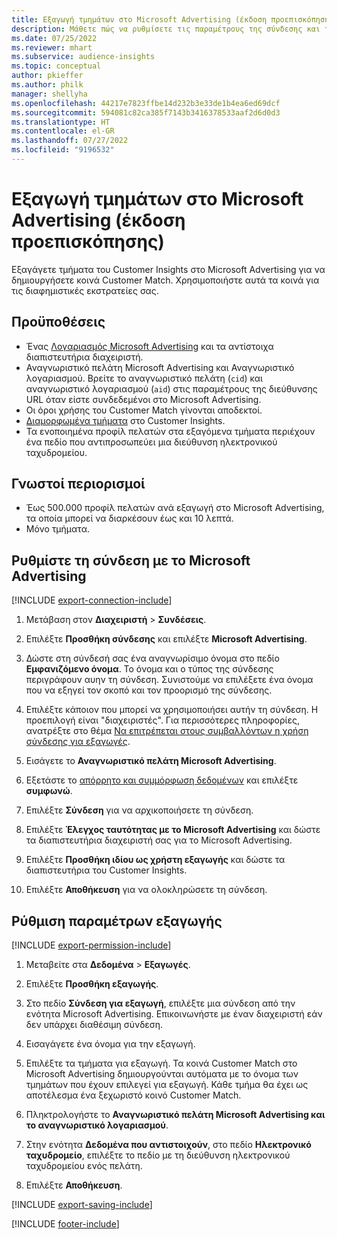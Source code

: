 ```yaml
---
title: Εξαγωγή τμημάτων στο Microsoft Advertising (έκδοση προεπισκόπησης)
description: Μάθετε πώς να ρυθμίσετε τις παραμέτρους της σύνδεσης και της εξαγωγής στο Microsoft Advertising.
ms.date: 07/25/2022
ms.reviewer: mhart
ms.subservice: audience-insights
ms.topic: conceptual
author: pkieffer
ms.author: philk
manager: shellyha
ms.openlocfilehash: 44217e7823ffbe14d232b3e33de1b4ea6ed69dcf
ms.sourcegitcommit: 594081c82ca385f7143b3416378533aaf2d6d0d3
ms.translationtype: HT
ms.contentlocale: el-GR
ms.lasthandoff: 07/27/2022
ms.locfileid: "9196532"
---
```

# <a name="export-segments-to-microsoft-advertising-preview"></a>Εξαγωγή τμημάτων στο Microsoft Advertising (έκδοση προεπισκόπησης)

Εξαγάγετε τμήματα του Customer Insights στο Microsoft Advertising για να δημιουργήσετε κοινά Customer Match. Χρησιμοποιήστε αυτά τα κοινά για τις διαφημιστικές εκστρατείες σας.

## <a name="prerequisites"></a>Προϋποθέσεις

- Ένας [Λογαριασμός Microsoft Advertising](https://ads.microsoft.com/) και τα αντίστοιχα διαπιστευτήρια διαχειριστή.
- Αναγνωριστικό πελάτη Microsoft Advertising και Αναγνωριστικό λογαριασμού. Βρείτε το αναγνωριστικό πελάτη (`cid`) και αναγνωριστικό λογαριασμού (`aid`) στις παραμέτρους της διεύθυνσης URL όταν είστε συνδεδεμένοι στο Microsoft Advertising.
- Οι όροι χρήσης του Customer Match γίνονται αποδεκτοί.
- [Διαμορφωμένα τμήματα](segments.md) στο Customer Insights.
- Τα ενοποιημένα προφίλ πελατών στα εξαγόμενα τμήματα περιέχουν ένα πεδίο που αντιπροσωπεύει μια διεύθυνση ηλεκτρονικού ταχυδρομείου.

## <a name="known-limitations"></a>Γνωστοί περιορισμοί

- Έως 500.000 προφίλ πελατών ανά εξαγωγή στο Microsoft Advertising, τα οποία μπορεί να διαρκέσουν έως και 10 λεπτά.
- Μόνο τμήματα.

## <a name="set-up-connection-to-microsoft-advertising"></a>Ρυθμίστε τη σύνδεση με το Microsoft Advertising

[!INCLUDE [export-connection-include](includes/export-connection-admn.md)]

1. Μετάβαση στον **Διαχειριστή** > **Συνδέσεις**.

1. Επιλέξτε **Προσθήκη σύνδεσης** και επιλέξτε **Microsoft Advertising**.

1. Δώστε στη σύνδεσή σας ένα αναγνωρίσιμο όνομα στο πεδίο **Εμφανιζόμενο όνομα**. Το όνομα και ο τύπος της σύνδεσης περιγράφουν αυην τη σύνδεση. Συνιστούμε να επιλέξετε ένα όνομα που να εξηγεί τον σκοπό και τον προορισμό της σύνδεσης.

1. Επιλέξτε κάποιον που μπορεί να χρησιμοποιήσει αυτήν τη σύνδεση. Η προεπιλογή είναι "διαχειριστές". Για περισσότερες πληροφορίες, ανατρέξτε στο θέμα [Να επιτρέπεται στους συμβαλλόντων η χρήση σύνδεσης για εξαγωγές](connections.md#allow-contributors-to-use-a-connection-for-exports).

1. Εισάγετε το **Αναγνωριστικό πελάτη Microsoft Advertising**.

1. Εξετάστε το [απόρρητο και συμμόρφωση δεδομένων](connections.md#data-privacy-and-compliance) και επιλέξτε **συμφωνώ**.

1. Επιλέξτε **Σύνδεση** για να αρχικοποιήσετε τη σύνδεση.

1. Επιλέξτε **Έλεγχος ταυτότητας με το Microsoft Advertising** και δώστε τα διαπιστευτήρια διαχειριστή σας για το Microsoft Advertising.

1. Επιλέξτε **Προσθήκη ιδίου ως χρήστη εξαγωγής** και δώστε τα διαπιστευτήρια του Customer Insights.

1. Επιλέξτε **Αποθήκευση** για να ολοκληρώσετε τη σύνδεση.

## <a name="configure-an-export"></a>Ρύθμιση παραμέτρων εξαγωγής

[!INCLUDE [export-permission-include](includes/export-permission.md)]

1. Μεταβείτε στα **Δεδομένα** > **Εξαγωγές**.

1. Επιλέξτε **Προσθήκη εξαγωγής**.

1. Στο πεδίο **Σύνδεση για εξαγωγή**, επιλέξτε μια σύνδεση από την ενότητα Microsoft Advertising. Επικοινωνήστε με έναν διαχειριστή εάν δεν υπάρχει διαθέσιμη σύνδεση.

1. Εισαγάγετε ένα όνομα για την εξαγωγή.

1. Επιλέξτε τα τμήματα για εξαγωγή. Τα κοινά Customer Match στο Microsoft Advertising δημιουργούνται αυτόματα με το όνομα των τμημάτων που έχουν επιλεγεί για εξαγωγή. Κάθε τμήμα θα έχει ως αποτέλεσμα ένα ξεχωριστό κοινό Customer Match.

1. Πληκτρολογήστε το **Αναγνωριστικό πελάτη Microsoft Αdvertising και το αναγνωριστικό λογαριασμού**.

1. Στην ενότητα **Δεδομένα που αντιστοιχούν**, στο πεδίο **Ηλεκτρονικό ταχυδρομείο**, επιλέξτε το πεδίο με τη διεύθυνση ηλεκτρονικού ταχυδρομείου ενός πελάτη.

1. Επιλέξτε **Αποθήκευση**.

[!INCLUDE [export-saving-include](includes/export-saving.md)]

[!INCLUDE [footer-include](includes/footer-banner.md)]
